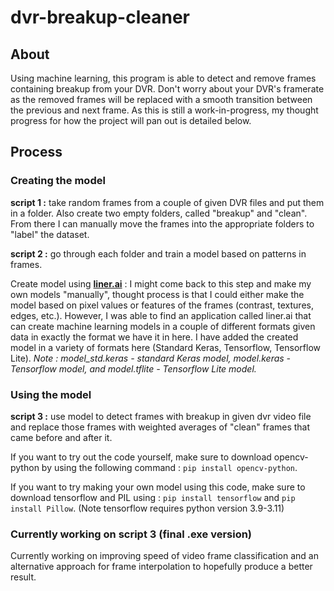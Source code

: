 # dvr-breakup-cleaner

## About

Using machine learning, this program is able to detect and remove frames containing breakup from your DVR. Don't worry about your DVR's framerate as the removed frames will be replaced with a smooth transition between the previous and next frame. As this is still a work-in-progress, my thought progress for how the project will pan out is detailed below.

## Process

### Creating the model

**script 1 :** take random frames from a couple of given DVR files and put them in a folder. Also create two empty folders, called "breakup" and "clean". From there I can manually move the frames into the appropriate folders to "label" the dataset.

**script 2 :** go through each folder and train a model based on patterns in frames.

Create model using [**liner.ai**](https://liner.ai/) : I might come back to this step and make my own models "manually", thought process is that I could either make the model based on pixel values or features of the frames (contrast, textures, edges, etc.). However, I was able to find an application called liner.ai that can create machine learning models in a couple of different formats given data in exactly the format we have it in here. I have added the created model in a variety of formats here (Standard Keras, Tensorflow, Tensorflow Lite). *Note : model_std.keras - standard Keras model, model.keras - Tensorflow model, and model.tflite - Tensorflow Lite model.*

### Using the model

**script 3 :** use model to detect frames with breakup in given dvr video file and replace those frames with weighted averages of "clean" frames that came before and after it.

If you want to try out the code yourself, make sure to download opencv-python by using the following command : `pip install opencv-python`.

If you want to try making your own model using this code, make sure to download tensorflow and PIL using : `pip install tensorflow` and `pip install Pillow`. (Note tensorflow requires python version 3.9-3.11)


### Currently working on script 3 (final .exe version)

Currently working on improving speed of video frame classification and an alternative approach for frame interpolation to hopefully produce a better result.
